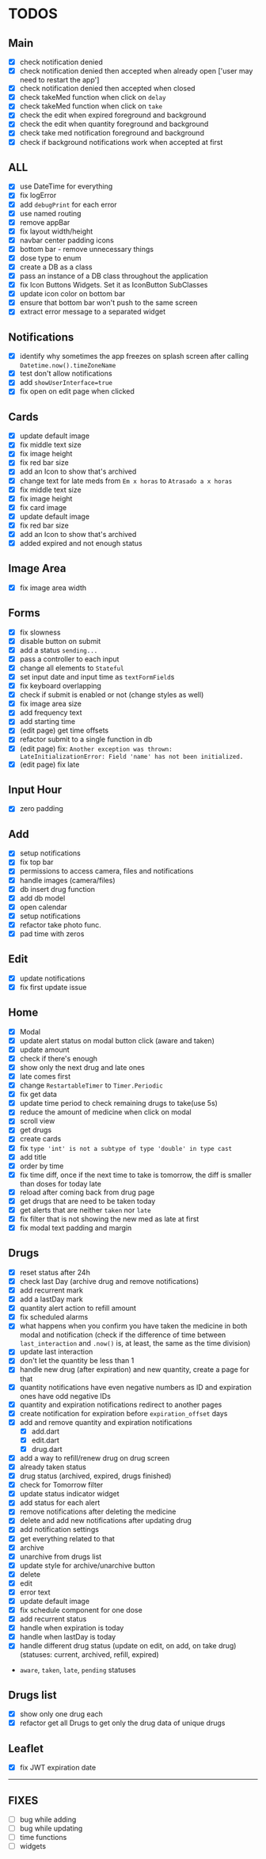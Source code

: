 # TODOS

## Main

- [x] check notification denied
- [x] check notification denied then accepted when already open ['user may need to restart the app']
- [x] check notification denied then accepted when closed
- [x] check takeMed function when click on `delay`
- [x] check takeMed function when click on `take`
- [x] check the edit when expired foreground and background
- [x] check the edit when quantity foreground and background
- [x] check take med notification foreground and background
- [x] check if background notifications work when accepted at first

## ALL

- [x] use DateTime for everything
- [x] fix logError
- [x] add `debugPrint` for each error
- [x] use named routing
- [x] remove appBar
- [x] fix layout width/height
- [x] navbar center padding icons
- [x] bottom bar - remove unnecessary things
- [x] dose type to enum
- [x] create a DB as a class
- [x] pass an instance of a DB class throughout the application
- [x] fix Icon Buttons Widgets. Set it as IconButton SubClasses
- [x] update icon color on bottom bar
- [x] ensure that bottom bar won't push to the same screen
- [x] extract error message to a separated widget

## Notifications

- [x] identify why sometimes the app freezes on splash screen after calling `Datetime.now().timeZoneName`
- [x] test don't allow notifications
- [x] add `showUserInterface=true`
- [x] fix open on edit page when clicked

## Cards

- [x] update default image
- [x] fix middle text size
- [x] fix image height
- [x] fix red bar size
- [x] add an Icon to show that's archived
- [x] change text for late meds from `Em x horas` to `Atrasado a x horas`
- [x] fix middle text size
- [x] fix image height
- [x] fix card image
- [x] update default image
- [x] fix red bar size
- [x] add an Icon to show that's archived
- [x] added expired and not enough status

## Image Area

- [x] fix image area width

## Forms

- [x] fix slowness
- [x] disable button on submit
- [x] add a status `sending...`
- [x] pass a controller to each input
- [x] change all elements to `Stateful`
- [x] set input date and input time as `textFormField`s
- [x] fix keyboard overlapping
- [x] check if submit is enabled or not (change styles as well)
- [x] fix image area size
- [x] add frequency text
- [x] add starting time
- [x] (edit page) get time offsets
- [x] refactor submit to a single function in db
- [x] (edit page) fix: `Another exception was thrown: LateInitializationError: Field 'name' has not been initialized.`
- [x] (edit page) fix late

## Input Hour

- [x] zero padding

## Add

- [x] setup notifications
- [x] fix top bar
- [x] permissions to access camera, files and notifications
- [x] handle images (camera/files)
- [x] db insert drug function
- [x] add db model
- [x] open calendar
- [x] setup notifications
- [x] refactor take photo func.
- [x] pad time with zeros

## Edit

- [x] update notifications
- [x] fix first update issue

## Home

- [x] Modal
- [x] update alert status on modal button click (aware and taken)
- [x] update amount
- [x] check if there's enough
- [x] show only the next drug and late ones
- [x] late comes first
- [x] change `RestartableTimer` to `Timer.Periodic`
- [x] fix get data
- [x] update time period to check remaining drugs to take(use 5s)
- [x] reduce the amount of medicine when click on modal
- [x] scroll view
- [x] get drugs
- [x] create cards
- [x] fix `type 'int' is not a subtype of type 'double' in type cast`
- [x] add title
- [x] order by time
- [x] fix time diff, once if the next time to take is tomorrow, the diff is smaller than doses for today late
- [x] reload after coming back from drug page
- [x] get drugs that are need to be taken today
- [x] get alerts that are neither `taken` nor `late`
- [x] fix filter that is not showing the new med as late at first
- [x] fix modal text padding and margin

## Drugs

- [x] reset status after 24h
- [x] check last Day (archive drug and remove notifications)
- [x] add recurrent mark
- [x] add a lastDay mark
- [x] quantity alert action to refill amount
- [x] fix scheduled alarms
- [x] what happens when you confirm you have taken the medicine in both modal and notification (check if the difference of time between `last_interaction` and `.now()` is, at least, the same as the time division)
- [x] update last interaction
- [x] don't let the quantity be less than 1
- [x] handle new drug (after expiration) and new quantity, create a page for that
- [x] quantity notifications have even negative numbers as ID and expiration ones have odd negative IDs
- [x] quantity and expiration notifications redirect to another pages
- [x] create notification for expiration before `expiration_offset` days
- [x] add and remove quantity and expiration notifications
  - [x] add.dart
  - [x] edit.dart
  - [x] drug.dart
- [x] add a way to refill/renew drug on drug screen
- [x] already taken status
- [x] drug status (archived, expired, drugs finished)
- [x] check for Tomorrow filter
- [x] update status indicator widget
- [x] add status for each alert
- [x] remove notifications after deleting the medicine
- [x] delete and add new notifications after updating drug
- [x] add notification settings
- [x] get everything related to that
- [x] archive
- [x] unarchive from drugs list
- [x] update style for archive/unarchive button
- [x] delete
- [x] edit
- [x] error text
- [x] update default image
- [x] fix schedule component for one dose
- [x] add recurrent status
- [x] handle when expiration is today
- [x] handle when lastDay is today
- [x] handle different drug status (update on edit, on add, on take drug) (statuses: current, archived, refill, expired)

- `aware`, `taken`, `late`, `pending` statuses

## Drugs list

- [x] show only one drug each
- [x] refactor get all Drugs to get only the drug data of unique drugs

## Leaflet

- [x] fix JWT expiration date

---

## FIXES

- [ ] bug while adding 
- [ ] bug while updating
- [ ] time functions
- [ ] widgets